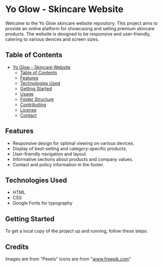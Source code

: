 # Yo Glow - Skincare Website

Welcome to the Yo Glow skincare website repository. This project aims to provide an online platform for showcasing and selling premium skincare products. The website is designed to be responsive and user-friendly, catering to various devices and screen sizes.

## Table of Contents

- [Yo Glow - Skincare Website](#yo-glow---skincare-website)
  - [Table of Contents](#table-of-contents)
  - [Features](#features)
  - [Technologies Used](#technologies-used)
  - [Getting Started](#getting-started)
  - [Usage](#usage)
  - [Folder Structure](#folder-structure)
  - [Contributing](#contributing)
  - [License](#license)
  - [Contact](#contact)

## Features

- Responsive design for optimal viewing on various devices.
- Display of best-selling and category-specific products.
- User-friendly navigation and layout.
- Informative sections about products and company values.
- Contact and policy information in the footer.

## Technologies Used

- HTML
- CSS
- Google Fonts for typography

## Getting Started

To get a local copy of the project up and running, follow these steps:

## Credits
Images are from "Pexels"
icons are from "www.freepik.com"
